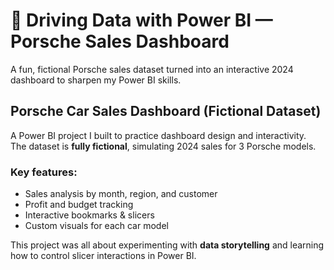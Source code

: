 # 🚗 Driving Data with Power BI — Porsche Sales Dashboard

A fun, fictional Porsche sales dataset turned into an interactive 2024 dashboard to sharpen my Power BI skills.

## Porsche Car Sales Dashboard (Fictional Dataset)

A Power BI project I built to practice dashboard design and interactivity.  
The dataset is **fully fictional**, simulating 2024 sales for 3 Porsche models.

### Key features:
- Sales analysis by month, region, and customer  
- Profit and budget tracking  
- Interactive bookmarks & slicers  
- Custom visuals for each car model  

This project was all about experimenting with **data storytelling** and learning how to control slicer interactions in Power BI.
